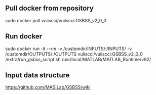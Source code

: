 ## Pull docker from repository
sudo docker pull vuiiscci/vuiiscci:GSBSS_v2_0_0

## Run docker
sudo docker run -it --rm -v  /customdir/INPUTS/:/INPUTS/ -v /customdir/OUTPUTS/:/OUTPUTS vuiiscci/vuiiscci:GSBSS_v2_0_0 /extra/run_gsbss_script.sh /usr/local/MATLAB/MATLAB_Runtime/v92/

## Input data structure
https://github.com/MASILab/GSBSS/wiki
